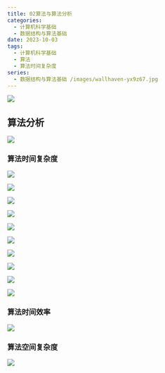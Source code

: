 ```yaml
---
title: 02算法与算法分析
categories:
  - 计算机科学基础
  - 数据结构与算法基础
date: 2023-10-03
tags:
  - 计算机科学基础
  - 算法
  - 算法时间复杂度
series:
  - 数据结构与算法基础 /images/wallhaven-yx9z67.jpg
---
```

![](/images/posts/Pasted%20image%2020231003210349.png)

## 算法分析

![](/images/posts/Pasted%20image%2020231003210730.png)

### 算法时间复杂度

![](/images/posts/Pasted%20image%2020231003210827.png)

![](/images/posts/Pasted%20image%2020231003211045.png)

![](/images/posts/Pasted%20image%2020231003211541.png)

![](/images/posts/Pasted%20image%2020231003211558.png)

![](/images/posts/Pasted%20image%2020231003211753.png)

![](/images/posts/Pasted%20image%2020231003212536.png)

![](/images/posts/Pasted%20image%2020231003212618.png)

![](/images/posts/Pasted%20image%2020231003212956.png)

![](/images/posts/Pasted%20image%2020231003213200.png)

![](/images/posts/Pasted%20image%2020231003213240.png)

### 算法时间效率

![](/images/posts/Pasted%20image%2020231003213336.png)

### 算法空间复杂度

![](/images/posts/Pasted%20image%2020231003213620.png)